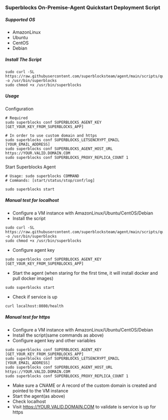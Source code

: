 ### Superblocks On-Premise-Agent Quickstart Deployment Script

##### Supported OS
- AmazonLinux
- Ubuntu
- CentOS
- Debian

##### Install The Script
```
sudo curl -SL https://raw.githubusercontent.com/superblocksteam/agent/main/scripts/quickstart.sh -o /usr/bin/superblocks
sudo chmod +x /usr/bin/superblocks
```

##### Usage
Configuration
```
# Required
sudo superblocks conf SUPERBLOCKS_AGENT_KEY [GET_YOUR_KEY_FROM_SUPERBLOCKS_APP]

# In order to use custom domain and https
sudo superblocks conf SUPERBLOCKS_LETSENCRYPT_EMAIL [YOUR_EMAIL_ADDRESS]
sudo superblocks conf SUPERBLOCKS_AGENT_HOST_URL https://YOUR.VALID.DOMAIN.COM
sudo superblocks conf SUPERBLOCKS_PROXY_REPLICA_COUNT 1
```

Start Superblocks Agent
```
# Usage: sudo superblocks COMMAND
# Commands: [start/status/stop/conf/log]

sudo superblocks start

```

##### Manual test for localhost
- Configure a VM instance with AmazonLinux/Ubuntu/CentOS/Debian
- Install the script
```
sudo curl -SL https://raw.githubusercontent.com/superblocksteam/agent/main/scripts/quickstart.sh -o /usr/bin/superblocks
sudo chmod +x /usr/bin/superblocks
```
- Configure agent key
```
sudo superblocks conf SUPERBLOCKS_AGENT_KEY [GET_YOUR_KEY_FROM_SUPERBLOCKS_APP]
```
- Start the agent (when staring for the first time, it will install docker and pull docker images)
```
sudo superblocks start
```
- Check if service is up
```
curl localhost:8080/health
```

##### Manual test for https
- Configure a VM instance with AmazonLinux/Ubuntu/CentOS/Debian
- Install the script(same commands as above)
- Configure agent key and other variables
```
sudo superblocks conf SUPERBLOCKS_AGENT_KEY [GET_YOUR_KEY_FROM_SUPERBLOCKS_APP]
sudo superblocks conf SUPERBLOCKS_LETSENCRYPT_EMAIL [YOUR_EMAIL_ADDRESS]
sudo superblocks conf SUPERBLOCKS_AGENT_HOST_URL https://YOUR.VALID.DOMAIN.COM
sudo superblocks conf SUPERBLOCKS_PROXY_REPLICA_COUNT 1
```
- Make sure a CNAME or A record of the custom domain is created and pointed to the VM instance
- Start the agent(as above)
- Check localhost
- Visit https://YOUR.VALID.DOMAIN.COM to validate is service is up for https

